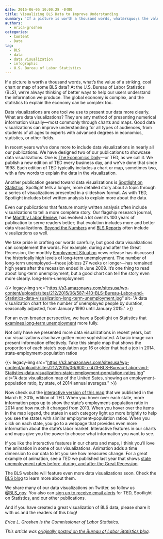 ```yaml
---
date: 2015-06-05 10:00:28 -0400
title: Visualizing BLS Data to Improve Understanding
summary: 'If a picture is worth a thousand words, what&rsquo;s the value of a striking, cool chart or map of some BLS data? At the U.S. Bureau of Labor Statistics (BLS), we&rsquo;re always thinking of better ways to help our users understand the information we produce. The global economy is complex, and the statistics to explain'
authors:
  - erica-groshen
categories:
  - Content
  - Data
tag:
  - BLS
  - data
  - data visualization
  - infographic
  - U.S. Bureau of Labor Statistics
---
```


If a picture is worth a thousand words, what’s the value of a striking, cool chart or map of some BLS data? At the U.S. Bureau of Labor Statistics (BLS), we’re always thinking of better ways to help our users understand the information we produce. The global economy is complex, and the statistics to explain the economy can be complex too.

Data visualizations are one tool we use to present our data more clearly. What are data visualizations? They are any method of presenting numerical information visually—most commonly through charts and maps. Good data visualizations can improve understanding for all types of audiences, from students of all ages to experts with advanced degrees in economics, statistics, or other fields.

In recent years we’ve done more to include data visualizations in nearly all our publications. We have designed two of our publications to showcase data visualizations. One is [The Economics Daily](http://www.bls.gov/opub/ted/)—or TED, as we call it. We publish a new edition of TED every business day, and we’ve done that since 1998. Each edition of TED typically includes a chart or map, sometimes two, with a few words to explain the data in the visualization.

Another publication geared toward data visualizations is [Spotlight on Statistics](http://www.bls.gov/spotlight/). Spotlight tells a longer, more detailed story about a topic through a series of visualizations presented in a slideshow format. As with TED, Spotlight includes brief written analysis to explain more about the data.

Even our publications that feature mostly written analysis often include visualizations to tell a more complete story. Our flagship research journal, the [Monthly Labor Review](http://www.bls.gov/opub/mlr/), has evolved a lot over its 100 years of publication to serve readers better; that evolution includes more and better data visualizations. [Beyond the Numbers](http://www.bls.gov/opub/btn/) and [BLS Reports](http://www.bls.gov/opub/reports/) often include visualizations as well.

We take pride in crafting our words carefully, but good data visualizations can complement the words. For example, during and after the Great Recession, the monthly [Employment Situation](http://www.bls.gov/schedule/archives/empsit_nr.htm) news release has discussed the historically high levels of long-term unemployment. The number of long-term unemployed—those jobless 27 weeks or longer—has remained high years after the recession ended in June 2009. It’s one thing to read about long-term unemployment, but a good chart can tell the story even more clearly. long-term-unemployment

{{< legacy-img src="https://s3.amazonaws.com/sitesusa/wp-content/uploads/sites/212/2015/06/587-410-BLS-Bureau-Labor-and-Statistics-data-visualization-long-term-unemployment.jpg" alt="A data visualization chart for the number of unemployed people by duration, seasonally adjusted, from January 1990 until January 2015." >}}

For an even broader perspective, we have a Spotlight on Statistics that [examines long-term unemployment](http://www.bls.gov/spotlight/2015/long-term-unemployment/home.htm) more fully.

Not only have we presented more data visualizations in recent years, but our visualizations also have gotten more sophisticated. A basic image can present information effectively. Take this simple map that shows the proportion of each state’s population age 16 or older that had a job in 2014. state-employment-population ratios

{{< legacy-img src="https://s3.amazonaws.com/sitesusa/wp-content/uploads/sites/212/2015/06/600-x-473-BLS-Bureau-Labor-and-Statistics-data-visualization-state-employment-population-ratios.jpg" alt="A data visualization map of the United Sates, showing an employment-population ratio, by state, of 2014 annual averages." >}}

Now check out the [interactive version of this map](http://www.bls.gov/opub/ted/2015/state-employment-population-ratios-in-2014.htm) that we published in the March 9, 2015, edition of TED. When you hover over each state, more information pops up to show the state’s employment–population ratio in 2014 and how much it changed from 2013. When you hover over the items in the map legend, the states in each category light up more brightly to help you see the states with similar employment–population ratios. When you click on each state, you go to a webpage that provides even more information about the state’s labor market. Interactive features in our charts and maps give you the power to choose what information you want to see.

If you like the interactive features in our charts and maps, I think you’ll love the animation in some of our visualizations. Animation adds a time dimension to our data to let you see how measures change. For a great example of animation, see a TED we published last year that shows [state unemployment rates before, during, and after the Great Recession](http://www.bls.gov/opub/ted/2014/ted_20140522.htm).

The BLS website will feature even more data visualizations soon. Check the [BLS blog](http://blogs.bls.gov/blog/) to learn more about them.

We share many of our data visualizations on Twitter, so follow us [@BLS_gov](https://twitter.com/BLS_gov). You also can [sign up to receive email alerts](https://subscriptions.bls.gov/accounts/USDOLBLS/subscriber/topics) for TED, Spotlight on Statistics, and our other publications.

And if you have created a great visualization of BLS data, please share it with us and the readers of this blog!

_Erica L. Groshen is the Commissioner of Labor Statistics._

_This article was [originally posted on the Bureau of Labor Statistics blog](http://blogs.bls.gov/blog/2015/05/21/visualizing-bls-data-to-improve-understanding/)._